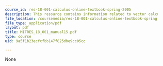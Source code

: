 ```yaml
---
course_id: res-18-001-calculus-online-textbook-spring-2005
description: This resource contains information related to vector calculus.
file_location: /coursemedia/res-18-001-calculus-online-textbook-spring-2005/9a5f1b23ecfcfbb147f825dbe9cc05cc_MITRES_18_001_manual15.pdf
file_type: application/pdf
layout: pdf
title: MITRES_18_001_manual15.pdf
type: course
uid: 9a5f1b23ecfcfbb147f825dbe9cc05cc

---
```

None